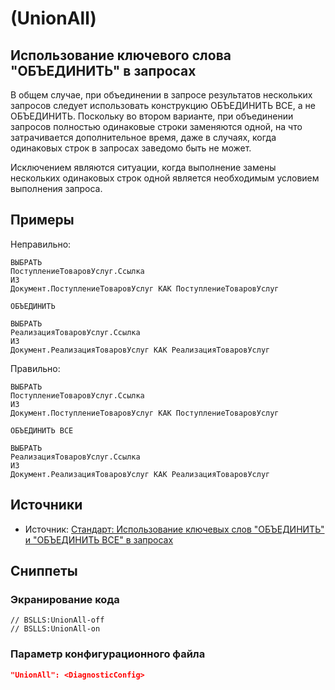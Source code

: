 # <Diagnostic name> (UnionAll)

<Metadata>

## <Params>

<!-- Блоки выше заполняются автоматически, не трогать -->
## Использование ключевого слова "ОБЪЕДИНИТЬ" в запросах
В общем случае, при объединении в запросе результатов нескольких запросов следует использовать конструкцию ОБЪЕДИНИТЬ ВСЕ,
а не ОБЪЕДИНИТЬ. Поскольку во втором варианте, при объединении запросов полностью одинаковые строки заменяются одной,
на что затрачивается дополнительное время, даже в случаях, когда одинаковых строк в запросах заведомо быть не может.

Исключением являются ситуации, когда выполнение замены нескольких одинаковых строк одной является необходимым условием
выполнения запроса.

## Примеры

Неправильно:
```bsl
ВЫБРАТЬ
ПоступлениеТоваровУслуг.Ссылка
ИЗ
Документ.ПоступлениеТоваровУслуг КАК ПоступлениеТоваровУслуг

ОБЪЕДИНИТЬ

ВЫБРАТЬ
РеализацияТоваровУслуг.Ссылка
ИЗ
Документ.РеализацияТоваровУслуг КАК РеализацияТоваровУслуг
```

Правильно:

```bsl
ВЫБРАТЬ
ПоступлениеТоваровУслуг.Ссылка
ИЗ
Документ.ПоступлениеТоваровУслуг КАК ПоступлениеТоваровУслуг

ОБЪЕДИНИТЬ ВСЕ

ВЫБРАТЬ
РеализацияТоваровУслуг.Ссылка
ИЗ
Документ.РеализацияТоваровУслуг КАК РеализацияТоваровУслуг
```

## Источники
* Источник: [Стандарт: Использование ключевых слов "ОБЪЕДИНИТЬ" и "ОБЪЕДИНИТЬ ВСЕ" в запросах](https://its.1c.ru/db/v8std#content:434:hdoc)

## Сниппеты
<!-- Блоки ниже заполняются автоматически, не трогать -->

### Экранирование кода

```bsl
// BSLLS:UnionAll-off
// BSLLS:UnionAll-on
```

### Параметр конфигурационного файла

```json
"UnionAll": <DiagnosticConfig>
```